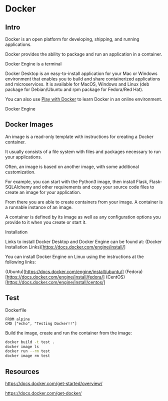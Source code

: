 # Docker
## Intro

Docker is an open platform for developing, shipping, and running applications. 

Docker provides the ability to package and run an application in a container.

Docker Engine is a terminal 

Docker Desktop is an easy-to-install application for your Mac or Windows environment that enables you to build and share containerized applications and microservices. It is available for MacOS, Windows and Linux (deb package for Debian/Ubuntu and rpm package for Fedora/Red Hat).

You can also use [Play with Docker](https://labs.play-with-docker.com/) to learn Docker in an online environment.

Docker Engine

## Docker Images
An image is a read-only template with instructions for creating a Docker container.

It usually consists of a file system with files and packages necessary to run your applications.

Often, an image is based on another image, with some additional customization. 

For example, you can start with the Python3 image, then install Flask, Flask-SQLAlchemy and other requirements and copy your source code files to create an image for your application.

From there you are able to create containers from your image. A container is a runnable instance of an image. 

A container is defined by its image as well as any configuration options you provide to it when you create or start it.

Installation

Links to install Docker Desktop and Docker Engine can be found at: (Docker Installation Links)[https://docs.docker.com/engine/install/]

You can install Docker Engine on Linux using the instructions at the following links:

(Ubuntu)[https://docs.docker.com/engine/install/ubuntu/]
(Fedora)[https://docs.docker.com/engine/install/fedora/]
(CentOS)[https://docs.docker.com/engine/install/centos/]

## Test
Dockerfile
```docker
FROM alpine
CMD ["echo", "Testing Docker!!"]
```
Build the image, create and run the container from the image:

```bash
docker build -t test .
docker image ls 
docker run --rm test
docker image rm test
```
## Resources

https://docs.docker.com/get-started/overview/

https://docs.docker.com/get-docker/
